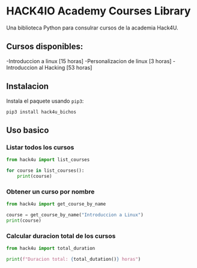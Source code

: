 # HACK4IO Academy Courses Library 

Una biblioteca Python para consulrar cursos de la academia Hack4U.

## Cursos disponibles:
-Introduccion a linux [15 horas]
-Personalizacion de linux [3 horas]
-Introduccion al Hacking [53 horas]

## Instalacion

Instala el paquete usando `pip3`:

```python3
pip3 install hack4u_bichos
```


## Uso basico

### Listar todos los cursos

```python
from hack4u import list_courses

for course in list_courses():
    print(course)
```

### Obtener un curso por nombre

```python
from hack4u import get_course_by_name

course = get_course_by_name("Introduccion a Linux")
print(course)
```

### Calcular duracion total de los cursos

```python
from hack4u import total_duration

print(f"Duracion total: {total_dutation()} horas")
```
